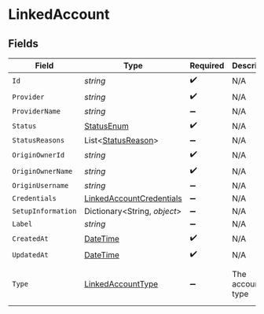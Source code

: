 # LinkedAccount


## Fields

| Field                                                                                 | Type                                                                                  | Required                                                                              | Description                                                                           | Example                                                                               |
| ------------------------------------------------------------------------------------- | ------------------------------------------------------------------------------------- | ------------------------------------------------------------------------------------- | ------------------------------------------------------------------------------------- | ------------------------------------------------------------------------------------- |
| `Id`                                                                                  | *string*                                                                              | :heavy_check_mark:                                                                    | N/A                                                                                   |                                                                                       |
| `Provider`                                                                            | *string*                                                                              | :heavy_check_mark:                                                                    | N/A                                                                                   |                                                                                       |
| `ProviderName`                                                                        | *string*                                                                              | :heavy_minus_sign:                                                                    | N/A                                                                                   |                                                                                       |
| `Status`                                                                              | [StatusEnum](../../Models/Components/StatusEnum.md)                                   | :heavy_check_mark:                                                                    | N/A                                                                                   |                                                                                       |
| `StatusReasons`                                                                       | List<[StatusReason](../../Models/Components/StatusReason.md)>                         | :heavy_minus_sign:                                                                    | N/A                                                                                   |                                                                                       |
| `OriginOwnerId`                                                                       | *string*                                                                              | :heavy_check_mark:                                                                    | N/A                                                                                   |                                                                                       |
| `OriginOwnerName`                                                                     | *string*                                                                              | :heavy_check_mark:                                                                    | N/A                                                                                   |                                                                                       |
| `OriginUsername`                                                                      | *string*                                                                              | :heavy_minus_sign:                                                                    | N/A                                                                                   |                                                                                       |
| `Credentials`                                                                         | [LinkedAccountCredentials](../../Models/Components/LinkedAccountCredentials.md)       | :heavy_minus_sign:                                                                    | N/A                                                                                   |                                                                                       |
| `SetupInformation`                                                                    | Dictionary<String, *object*>                                                          | :heavy_minus_sign:                                                                    | N/A                                                                                   |                                                                                       |
| `Label`                                                                               | *string*                                                                              | :heavy_minus_sign:                                                                    | N/A                                                                                   |                                                                                       |
| `CreatedAt`                                                                           | [DateTime](https://learn.microsoft.com/en-us/dotnet/api/system.datetime?view=net-5.0) | :heavy_check_mark:                                                                    | N/A                                                                                   |                                                                                       |
| `UpdatedAt`                                                                           | [DateTime](https://learn.microsoft.com/en-us/dotnet/api/system.datetime?view=net-5.0) | :heavy_check_mark:                                                                    | N/A                                                                                   |                                                                                       |
| `Type`                                                                                | [LinkedAccountType](../../Models/Components/LinkedAccountType.md)                     | :heavy_minus_sign:                                                                    | The account type                                                                      | [<br/>"PRODUCTION",<br/>"TEST"<br/>]                                                  |